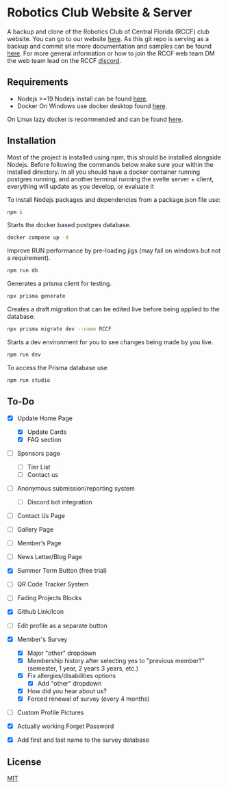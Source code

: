 
# Robotics Club Website & Server

A backup and clone of the Robotics Club of Central Florida (RCCF) club website. You can go to our website [here](https://rccf.club/). As this git repo is serving as a backup and commit site more documentation and samples can be found [here](https://secretlibrary.rccf.club/shelves/rccf-website). For more general information or how to join the RCCF web team DM the web team lead on the RCCF [discord](https://discord.gg/Dpe7gjESmy).


## Requirements
- Nodejs >=19
Nodejs install can be found [here](https://nodejs.org/en/download/).
- Docker
On Windows use docker desktop found [here](https://www.docker.com/products/docker-desktop/).

On Linux lazy docker is recommended and can be found [here](https://github.com/jesseduffield/lazydocker).
## Installation

Most of the project is installed using npm, this should be installed alongside Nodejs. Before following the commands below make sure your within the installed directory. In all you should have a docker container running postgres running, and another terminal running the svelte server + client, everything will update as you develop, or evaluate it


To install Nodejs packages and dependencies from a package.json file use:

```bash
npm i
```
Starts the docker based postgres database.
```bash
docker compose up -d
```
Improve RUN performance by pre-loading jigs (may fail on windows but not a requirement).
```bash
npm run db
```
Generates a prisma client for testing.
```bash
npx prisma generate
```
Creates a draft migration that can be edited live before being applied to the database. 
```bash
npx prisma migrate dev --name RCCF
```
Starts a dev environment for you to see changes being made by you live.
```bash
npm run dev
```
To access the Prisma database use
```bash
npm run studio
```
## To-Do
- [x] Update Home Page
    - [x] Update Cards
    - [x] FAQ section
- [ ] Sponsors page
    - [ ] Tier List
    - [ ] Contact us
- [ ] Anonymous submission/reporting system
    - [ ] Discord bot integration
- [ ] Contact Us Page
- [ ] Gallery Page 
- [ ] Member’s Page
- [ ] News Letter/Blog Page
- [x] Summer Term Button (free trial)
- [ ] QR Code Tracker System
- [ ] Fading Projects Blocks
- [x] Github Link/Icon
- [ ] Edit profile as a separate button
- [x] Member's Survey
    - [x] Major "other" dropdown
    - [x] Membership history after selecting yes to "previous member?" (semester, 1 year, 2 years 3 years, etc.)
    - [x] Fix allergies/disabilities options
        - [x] Add "other" dropdown
    - [x] How did you hear about us?
    - [x] Forced renewal of survey (every 4 months)
- [ ] Custom Profile Pictures
- [x] Actually working Forget Password
- [x] Add first and last name to the survey database




## License
[MIT](https://choosealicense.com/licenses/mit/)
